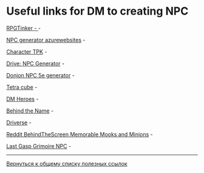 # Useful links for DM to creating NPC

[RPGTinker - ](http://rpgtinker.com/) - 

[NPC generator azurewebsites](http://npcgenerator.azurewebsites.net) - 

[Character TPK](http://character.totalpartykill.ca/5e) - 

[Drive: NPC Generator]() - 

[Donjon NPC 5e generator](https://donjon.bin.sh/5e/random/#type=npc) - 

[Tetra cube](https://tetra-cube.github.io/dnd/dnd-char-gen.html) - 

[DM Heroes](http://dmheroes.com/) - 

[Behind the Name](http://www.behindthename.com/random/) - 

[Driverse](http://www.drlverse.com/gmrt(characters).htm) - 

[Reddit BehindTheScreen Memorable Mooks and Minions](https://www.reddit.com/r/DnDBehindTheScreen/comments/3hreqt/memorable_mooks_and_minions/) - 

[Last Gasp Grimoire NPC](https://www.lastgaspgrimoire.com/generators/npc-birthing-sacs/) - 

-------------------------------------

[Вернуться к общему списку полезных ссылок](https://github.com/palikhov/DnD_Palant_edition/blob/master/docs/external-links.md)
